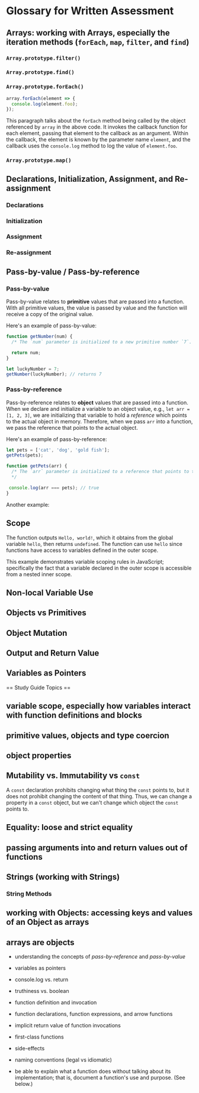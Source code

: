# Glossary for Written Assessment

## Arrays: working with Arrays, especially the iteration methods (`forEach`, `map`, `filter`, and `find`)

### `Array.prototype.filter()`

### `Array.prototype.find()`

### `Array.prototype.forEach()`

```js
array.forEach(element => {
  console.log(element.foo);
});
```

This paragraph talks about the `forEach` method being
called by the object referenced by `array` in the above
code. It invokes the callback function for each element,
passing that element to the callback as an argument.
Within the callback, the element is known by the
parameter name `element`, and the callback uses the
`console.log` method to log the value of `element.foo`.

### `Array.prototype.map()`

## Declarations, Initialization, Assignment, and Re-assignment

### Declarations

### Initialization

### Assignment

### Re-assignment

## Pass-by-value / Pass-by-reference

### Pass-by-value

Pass-by-value relates to **primitive** values that are passed into a function. With all primitive values, the value is passed by value and the function will receive a copy of the original value.

Here's an example of pass-by-value:

```js
function getNumber(num) {
  /* The `num` parameter is initialized to a new primitive number `7`. Although `num` references `7`, it is not the same `7` that `luckyNumber` references in memory. They are distinct. */

  return num;
}

let luckyNumber = 7;
getNumber(luckyNumber); // returns 7
```

### Pass-by-reference

Pass-by-reference relates to **object** values that are passed into a function. When we declare and initialize a variable to an object value, e.g., `let arr = [1, 2, 3]`, we are initializing that variable to hold a *reference* which points to the actual object in memory. Therefore, when we pass `arr` into a function, we pass the reference that points to the actual object.

Here's an example of pass-by-reference:

```js
let pets = ['cat', 'dog', 'gold fish'];
getPets(pets);

function getPets(arr) {
  /* The `arr` parameter is initialized to a reference that points to the same Array in memory as `pets`. Therefore, any modifications to `arr` will also be shown in `pets` because these two variables contain a reference that points to the same object in memory.
  */

 console.log(arr === pets); // true
}
```

Another example:

## Scope

The function outputs `Hello, world!`, which it obtains from the global variable `hello`, then returns `undefined`. The function can use `hello` since functions have access to variables defined in the outer scope.

This example demonstrates variable scoping rules in JavaScript; specifically the fact that a variable declared in the outer scope is accessible from a nested inner scope.

## Non-local Variable Use

## Objects vs Primitives

## Object Mutation

## Output and Return Value

## Variables as Pointers

== Study Guide Topics ==

## variable scope, especially how variables interact with function definitions and blocks

## primitive values, objects and type coercion

## object properties

## Mutability vs. Immutability vs `const`

A `const` declaration prohibits changing what thing the `const` points to, but it does not prohibit changing the content of that thing. Thus, we can change a property in a `const` object, but we can't change which object the `const` points to.

## Equality: loose and strict equality

## passing arguments into and return values out of functions

## Strings (working with Strings)

### String Methods

## working with Objects: accessing keys and values of an Object as arrays

## arrays are objects

* understanding the concepts of *pass-by-reference* and *pass-by-value*

* variables as pointers
* console.log vs. return
* truthiness vs. boolean
* function definition and invocation
* function declarations, function expressions, and arrow functions
* implicit return value of function invocations
* first-class functions
* side-effects
* naming conventions (legal vs idiomatic)
* be able to explain what a function does without talking about its implementation; that is, document a function's use and purpose. (See below.)
